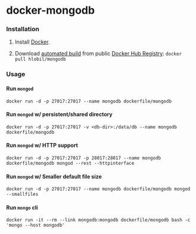 docker-mongodb
==============

### Installation

1. Install [Docker](https://www.docker.com/).

2. Download [automated build](https://registry.hub.docker.com/u/hlobil/mongodb/) from public [Docker Hub Registry](https://registry.hub.docker.com/): `docker pull hlobil/mongodb`


### Usage

#### Run `mongod`

    docker run -d -p 27017:27017 --name mongodb dockerfile/mongodb

#### Run `mongod` w/ persistent/shared directory

    docker run -d -p 27017:27017 -v <db-dir>:/data/db --name mongodb dockerfile/mongodb

#### Run `mongod` w/ HTTP support

    docker run -d -p 27017:27017 -p 28017:28017 --name mongodb dockerfile/mongodb mongod --rest --httpinterface

#### Run `mongod` w/ Smaller default file size

    docker run -d -p 27017:27017 --name mongodb dockerfile/mongodb mongod --smallfiles

#### Run `mongo` cli

    docker run -it --rm --link mongodb:mongodb dockerfile/mongodb bash -c 'mongo --host mongodb'
